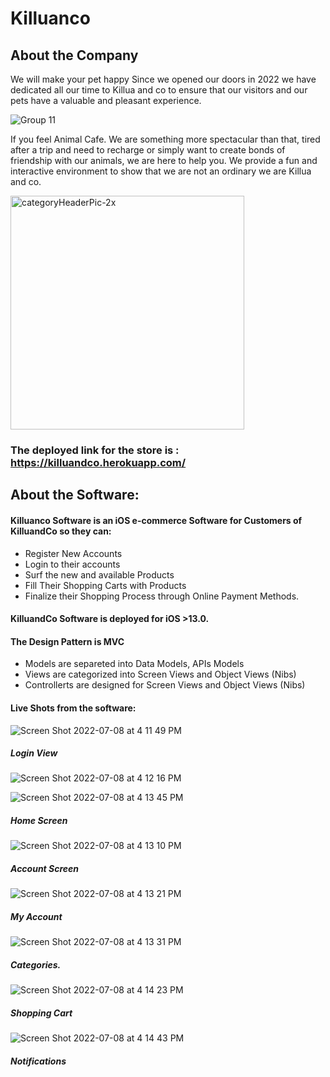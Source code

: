 # Killuanco
## About the Company
We will make your pet happy
Since we opened our doors in 2022 we have dedicated all our time to Killua and co to ensure that our visitors and our pets have a valuable and pleasant experience.


![Group 11](https://user-images.githubusercontent.com/93882864/177839751-8dbaf40d-4557-4a24-a989-2ac953c295b5.png)

If you feel Animal Cafe. We are something more spectacular than that, tired after a trip and need to recharge or simply want to create bonds of friendship with our animals, we are here to help you. We provide a fun and interactive environment to show that we are not an ordinary we are Killua and co.

<img width="374" alt="categoryHeaderPic-2x" src="https://user-images.githubusercontent.com/93882864/177838823-04c13930-412b-425f-8d57-4f32a601b0ea.png">


### The deployed link for the store is : https://killuandco.herokuapp.com/

## About the Software:

#### Killuanco Software is an iOS e-commerce Software for Customers of KilluandCo so they can:
- Register New Accounts
- Login to their accounts
- Surf the new and available Products
- Fill Their Shopping Carts with Products
- Finalize their Shopping Process through Online Payment Methods.

#### KilluandCo Software is deployed for iOS >13.0. 

#### The Design Pattern is MVC
- Models are separeted into Data Models, APIs Models
- Views are categorized into Screen Views and Object Views (Nibs)
- Controllerts are designed for Screen Views and Object Views (Nibs)
        
#### Live Shots from the software:

![Screen Shot 2022-07-08 at 4 11 49 PM](https://user-images.githubusercontent.com/93882864/178009933-d2b6bdd9-ab54-498b-a12f-e777ad520e1a.png)
##### Login View



![Screen Shot 2022-07-08 at 4 12 16 PM](https://user-images.githubusercontent.com/93882864/178009965-0bc79dd4-9b59-486b-acec-151a9b8e8fa5.png)

![Screen Shot 2022-07-08 at 4 13 45 PM](https://user-images.githubusercontent.com/93882864/178010024-4723c4bb-79b4-4a66-a7c1-82962caa2237.png)
##### Home Screen


![Screen Shot 2022-07-08 at 4 13 10 PM](https://user-images.githubusercontent.com/93882864/178009816-1050a958-2396-45a9-b601-22709f0fc704.png)
##### Account Screen


![Screen Shot 2022-07-08 at 4 13 21 PM](https://user-images.githubusercontent.com/93882864/178010009-a2524747-0f2c-43c7-932c-4b8bb3bdcefc.png)
##### My Account


![Screen Shot 2022-07-08 at 4 13 31 PM](https://user-images.githubusercontent.com/93882864/178010014-51aa2619-f89f-4628-bc73-1360ff19b9c0.png)
##### Categories.


![Screen Shot 2022-07-08 at 4 14 23 PM](https://user-images.githubusercontent.com/93882864/178010035-7e00a1d9-bf02-45f4-87b1-9b14e95edc5b.png)
##### Shopping Cart


![Screen Shot 2022-07-08 at 4 14 43 PM](https://user-images.githubusercontent.com/93882864/178010048-3847cb7c-aa5d-4b87-9614-a1800d2049e9.png)
##### Notifications
